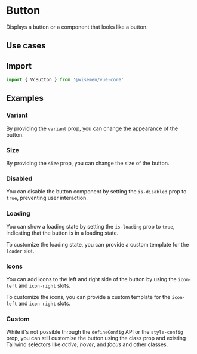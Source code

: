 # Button

Displays a button or a component that looks like a button.

## Use cases

<BulletList
  :items="[
    {
      description: 'When you want users to trigger an action by clicking the button.',
      variant: 'good',
    },
    {
      description: 'When the immediate action of the button is to navigate to another route.',
      variant: 'bad',
      link: {
        label: 'Router Link Button',
        href: '/vue-core/components/router-link-button/router-link-button',
      },
    },
    {
      description: 'When the button only needs to display an icon.',
      variant: 'bad',
      link: {
        label: 'Icon Button',
        href: '/vue-core/components/icon-button/icon-button',
      },
    },
    {
      description: 'When the button is intended to toggle between two states.',
      variant: 'bad',
      link: {
        label: 'Toggle',
        href: '/vue-core/components/toggle/toggle',
      },
    }
  ]"
/>

## Import

```ts
import { VcButton } from '@wisemen/vue-core'
```

<!-- @include: ./button-meta.md -->

## Examples

### Variant
By providing the `variant` prop, you can change the appearance of the button.

<ComponentPreview name="button/variants" />

### Size
By providing the `size` prop, you can change the size of the button.

<ComponentPreview name="button/size" />

### Disabled
You can disable the button component by setting the `is-disabled` prop to `true`, preventing user interaction.

<ComponentPreview name="button/disabled" />

### Loading
You can show a loading state by setting the `is-loading` prop to `true`, indicating that the button is in a loading state.

<ComponentPreview name="button/loading" />

To customize the loading state, you can provide a custom template for the `loader` slot.

<ComponentPreview name="button/loading-slot" />

### Icons
You can add icons to the left and right side of the button by using the `icon-left` and `icon-right` slots.

<ComponentPreview name="button/icons" />

To customize the icons, you can provide a custom template for the `icon-left` and `icon-right` slots.

<ComponentPreview name="button/icon-slot" />

### Custom
While it's not possible through the `defineConfig` API or the `style-config` prop, you can still customise the button using the class prop and existing Tailwind selectors like *active*, *hover*, and *focus* and other classes.

<ComponentPreview name="button/custom" />